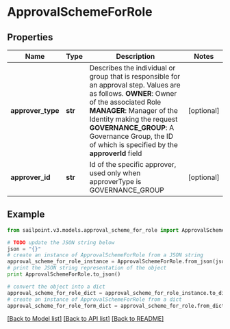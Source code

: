 # ApprovalSchemeForRole


## Properties

Name | Type | Description | Notes
------------ | ------------- | ------------- | -------------
**approver_type** | **str** | Describes the individual or group that is responsible for an approval step. Values are as follows.  **OWNER**: Owner of the associated Role  **MANAGER**: Manager of the Identity making the request  **GOVERNANCE_GROUP**: A Governance Group, the ID of which is specified by the **approverId** field | [optional] 
**approver_id** | **str** | Id of the specific approver, used only when approverType is GOVERNANCE_GROUP | [optional] 

## Example

```python
from sailpoint.v3.models.approval_scheme_for_role import ApprovalSchemeForRole

# TODO update the JSON string below
json = "{}"
# create an instance of ApprovalSchemeForRole from a JSON string
approval_scheme_for_role_instance = ApprovalSchemeForRole.from_json(json)
# print the JSON string representation of the object
print ApprovalSchemeForRole.to_json()

# convert the object into a dict
approval_scheme_for_role_dict = approval_scheme_for_role_instance.to_dict()
# create an instance of ApprovalSchemeForRole from a dict
approval_scheme_for_role_form_dict = approval_scheme_for_role.from_dict(approval_scheme_for_role_dict)
```
[[Back to Model list]](../README.md#documentation-for-models) [[Back to API list]](../README.md#documentation-for-api-endpoints) [[Back to README]](../README.md)


